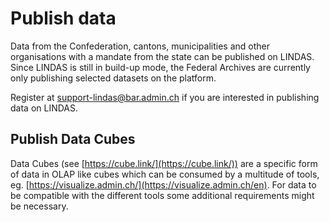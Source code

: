 # Publish data

Data from the Confederation, cantons, municipalities and other organisations with a mandate from the state can be published on LINDAS. Since LINDAS is still in build-up mode, the Federal Archives are currently only publishing selected datasets on the platform.

Register at [support-lindas@bar.admin.ch](mailto:support-lindas@bar.admin.ch) if you are interested in publishing data on LINDAS.

## Publish Data Cubes

Data Cubes (see [https://cube.link/](https://cube.link/)) are a specific form of data in OLAP like cubes which can be consumed by a multitude of tools, eg. [https://visualize.admin.ch/](https://visualize.admin.ch/en). For data to be compatible with the different tools some additional requirements might be necessary.
